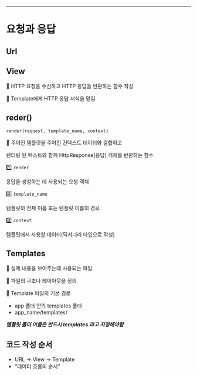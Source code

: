 ------

# 요청과 응답

## Url



## View

🔸 HTTP 요청을 수신하고 HTTP 응답을 반환하는 함수 작성

🔸 Template에게 HTTP 응답 서식을 맡김



## reder()

```
render(request, template_name, context)
```

💛 주어진 템플릿을 주어진 컨텍스트 데이터와 결합하고

렌더링 된 텍스트와 함께 HttpResponse(응답) 객체를 반환하는 함수



1️⃣ `render`

응답을 생성하는 데 사용되는 요청 객체

2️⃣ `template_name`

템플릿의 전체 이름 또는 템플릿 이름의 경로

3️⃣ `context`

템플릿에서 사용할 데이터(딕셔너리 타입으로 작성)



## Templates

🔸 실제 내용을 보여주는데 사용되는 파일

🔸 파일의 구조나 레이아웃을 정의

🔸 Template 파일의 기본 경로

- app 폴더 안의 templates 폴더
- app_name/templates/

***템플릿 폴더 이름은 반드시 templates 라고 지정해야함***



## 코드 작성 순서

- URL → View → Template
- “데이터 흐름의 순서”